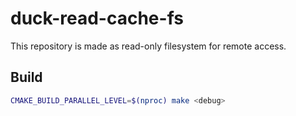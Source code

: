 # duck-read-cache-fs
This repository is made as read-only filesystem for remote access.

## Build
```sh
CMAKE_BUILD_PARALLEL_LEVEL=$(nproc) make <debug>
```
